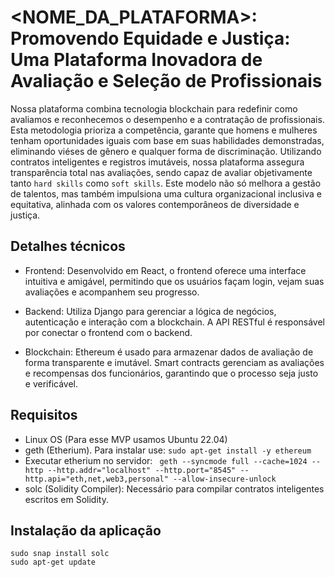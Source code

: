 

# <NOME_DA_PLATAFORMA>: Promovendo Equidade e Justiça: Uma Plataforma Inovadora de Avaliação e Seleção de Profissionais 

Nossa plataforma combina tecnologia blockchain para redefinir como
avaliamos e reconhecemos o desempenho e a contratação de profissionais.
Esta metodologia prioriza a competência, garante que homens e mulheres tenham oportunidades iguais com 
base em suas habilidades demonstradas, eliminando viéses de gênero e qualquer forma de discriminação. 
Utilizando contratos inteligentes e registros imutáveis, nossa plataforma assegura transparência total nas avaliações,
sendo capaz de avaliar objetivamente tanto `hard skills` como `soft skills`.
Este modelo não só melhora a gestão de talentos, 
mas também impulsiona uma cultura organizacional inclusiva e equitativa, alinhada com os valores contemporâneos 
de diversidade e justiça.

## Detalhes técnicos

- Frontend: Desenvolvido em React, o frontend oferece uma interface intuitiva e amigável, 
  permitindo que os usuários façam login, vejam suas avaliações e acompanhem seu progresso.

- Backend: Utiliza Django para gerenciar a lógica de negócios, autenticação e interação com a blockchain. 
  A API RESTful é responsável por conectar o frontend com o backend.

- Blockchain: Ethereum é usado para armazenar dados de avaliação de forma transparente e imutável.
  Smart contracts gerenciam as avaliações e recompensas dos funcionários, garantindo que o processo seja 
  justo e verificável.


## Requisitos

- Linux OS (Para esse MVP usamos Ubuntu 22.04)
- geth (Etherium). Para instalar use: `sudo apt-get install -y ethereum`
- Executar etherium no servidor: 
   ``` geth --syncmode full --cache=1024 --http --http.addr="localhost" --http.port="8545" --http.api="eth,net,web3,personal" --allow-insecure-unlock```
- solc (Solidity Compiler): Necessário para compilar contratos inteligentes escritos em Solidity.

## Instalação da aplicação

```
sudo snap install solc
sudo apt-get update




``` 